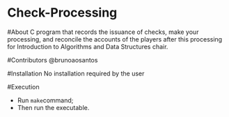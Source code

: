 # Check-Processing

#About
C program that records the issuance of checks, make your processing, and reconcile the accounts of the players after this processing for Introduction to Algorithms and Data Structures chair. 

#Contributors
@brunoaosantos

#Installation
No installation required by the user

#Execution
* Run `make`command;
* Then run the executable.
